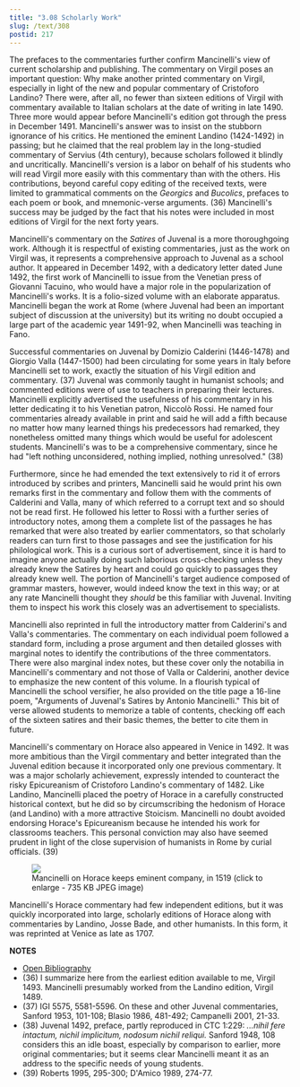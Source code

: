 ```yaml
---
title: "3.08 Scholarly Work"
slug: /text/308
postid: 217
---
```

The prefaces to the commentaries further confirm Mancinelli's view of current scholarship and publishing. The commentary on Virgil poses an important question: Why make another printed commentary on Virgil, especially in light of the new and popular commentary of Cristoforo Landino? There were, after all, no fewer than sixteen editions of Virgil with commentary available to Italian scholars at the date of writing in late 1490. Three more would appear before Mancinelli's edition got through the press in December 1491. Mancinelli's answer was to insist on the stubborn ignorance of his critics. He mentioned the eminent Landino (1424-1492) in passing; but he claimed that the real problem lay in the long-studied commentary of Servius (4th century), because scholars followed it blindly and uncritically. Mancinelli's version is a labor on behalf of his students who will read Virgil more easily with this commentary than with the others. His contributions, beyond careful copy editing of the received texts, were limited to grammatical comments on the *Georgics* and *Bucolics*, prefaces to each poem or book, and mnemonic-verse arguments. (36) Mancinelli's success may be judged by the fact that his notes were included in most editions of Virgil for the next forty years.

Mancinelli's commentary on the *Satires* of Juvenal is a more thoroughgoing work. Although it is respectful of existing commentaries, just as the work on Virgil was, it represents a comprehensive approach to Juvenal as a school author. It appeared in December 1492, with a dedicatory letter dated June 1492, the first work of Mancinelli to issue from the Venetian press of Giovanni Tacuino, who would have a major role in the popularization of Mancinelli's works. It is a folio-sized volume with an elaborate apparatus. Mancinelli began the work at Rome (where Juvenal had been an important subject of discussion at the university) but its writing no doubt occupied a large part of the academic year 1491-92, when Mancinelli was teaching in Fano.

Successful commentaries on Juvenal by Domizio Calderini (1446-1478) and Giorgio Valla (1447-1500) had been circulating for some years in Italy before Mancinelli set to work, exactly the situation of his Virgil edition and commentary. (37) Juvenal was commonly taught in humanist schools; and commented editions were of use to teachers in preparing their lectures. Mancinelli explicitly advertised the usefulness of his commentary in his letter dedicating it to his Venetian patron, Niccolò Rossi. He named four commentaries already available in print and said he will add a fifth because no matter how many learned things his predecessors had remarked, they nonetheless omitted many things which would be useful for adolescent students. Mancinelli's was to be a comprehensive commentary, since he had "left nothing unconsidered, nothing implied, nothing unresolved." (38)

Furthermore, since he had emended the text extensively to rid it of errors introduced by scribes and printers, Mancinelli said he would print his own remarks first in the commentary and follow them with the comments of Calderini and Valla, many of which referred to a corrupt text and so should not be read first. He followed his letter to Rossi with a further series of introductory notes, among them a complete list of the passages he has remarked that were also treated by earlier commentators, so that scholarly readers can turn first to those passages and see the justification for his philological work. This is a curious sort of advertisement, since it is hard to imagine anyone actually doing such laborious cross-checking unless they already knew the Satires by heart and could go quickly to passages they already knew well. The portion of Mancinelli's target audience composed of grammar masters, however, would indeed know the text in this way; or at any rate Mancinelli thought they *should* be this familiar with Juvenal. Inviting them to inspect his work this closely was an advertisement to specialists.

Mancinelli also reprinted in full the introductory matter from Calderini's and Valla's commentaries. The commentary on each individual poem followed a standard form, including a prose argument and then detailed glosses with marginal notes to identify the contributions of the three commentators. There were also marginal index notes, but these cover only the notabilia in Mancinelli's commentary and not those of Valla or Calderini, another device to emphasize the new content of this volume. In a flourish typical of Mancinelli the school versifier, he also provided on the title page a 16-line poem, "Arguments of Juvenal's Satires by Antonio Mancinelli." This bit of verse allowed students to memorize a table of contents, checking off each of the sixteen satires and their basic themes, the better to cite them in future.

Mancinelli's commentary on Horace also appeared in Venice in 1492. It was more ambitious than the Virgil commentary and better integrated than the Juvenal edition because it incorporated only one previous commentary. It was a major scholarly achievement, expressly intended to counteract the risky Epicureanism of Cristoforo Landino's commentary of 1482. Like Landino, Mancinelli placed the poetry of Horace in a carefully constructed historical context, but he did so by circumscribing the hedonism of Horace (and Landino) with a more attractive Stoicism. Mancinelli no doubt avoided endorsing Horace's Epicureanism because he intended his work for classrooms teachers. This personal conviction may also have seemed prudent in light of the close supervision of humanists in Rome by curial officials. (39)


<figure class="mkdn-figure">
    <div onClick="createLightbox('/images_full/3.00_Chapter_Three/HFS_100.01.jpg')" data="/images_full/0.00_Introduction/Wing-ZP-535.D175Negrotitle.jpg" class="mkdn-image-link" id="lbimage">
    <img class="mkdn-image" src="/images_full/3.00_Chapter_Three/HFS_100.01.jpg" />
    <figcaption class="mkdn-figcaption">Mancinelli on Horace keeps eminent company, in 1519 (click to enlarge - 735 KB JPEG image)</figcaption>
    </div>
</figure>

Mancinelli's Horace commentary had few independent editions, but it was quickly incorporated into large, scholarly editions of Horace along with commentaries by Landino, Josse Bade, and other humanists. In this form, it was reprinted at Venice as late as 1707.

**NOTES**
* [Open Bibliography](/bibliography.pdf)
* (36) I summarize here from the earliest edition available to me, Virgil 1493. Mancinelli presumably worked from the Landino edition, Virgil 1489.
* (37) IGI 5575, 5581-5596. On these and other Juvenal commentaries, Sanford 1953, 101-108; Blasio 1986, 481-492; Campanelli 2001, 21-33.
* (38) Juvenal 1492, preface, partly reproduced in CTC 1:229: *...nihil fere intactum, nichil implicitum, nodosum nichil reliqui.* Sanford 1948, 108 considers this an idle boast, especially by comparison to earlier, more original commentaries; but it seems clear Mancinelli meant it as an address to the specific needs of young students.
* (39) Roberts 1995, 295-300; D'Amico 1989, 274-77.
